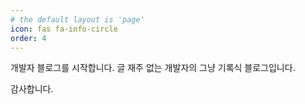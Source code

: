 ```yaml
---
# the default layout is 'page'
icon: fas fa-info-circle
order: 4
---
```


개발자 블로그를 시작합니다.
글 재주 없는 개발자의 그냥 기록식 블로그입니다.

감사합니다.
